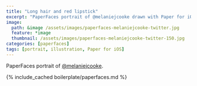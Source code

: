 ```yaml
---
title: "Long hair and red lipstick"
excerpt: "PaperFaces portrait of @melaniejcooke drawn with Paper for iOS on an iPad."
image: 
  path: &image /assets/images/paperfaces-melaniejcooke-twitter.jpg 
  feature: *image
  thumbnail: /assets/images/paperfaces-melaniejcooke-twitter-150.jpg
categories: [paperfaces]
tags: [portrait, illustration, Paper for iOS]
---
```


PaperFaces portrait of [@melaniejcooke](https://twitter.com/melaniejcooke).

{% include_cached boilerplate/paperfaces.md %}
